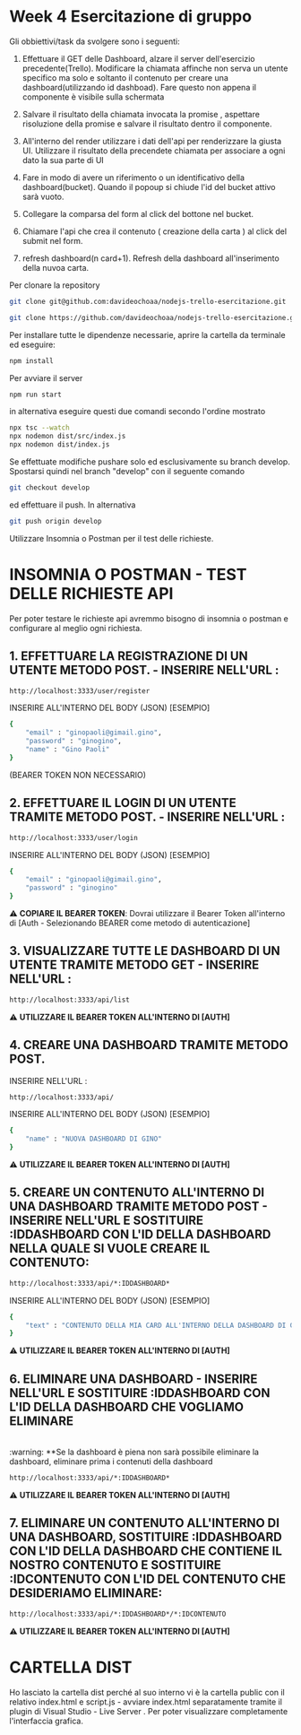# Week 4 Esercitazione di gruppo

Gli obbiettivi/task da svolgere sono i seguenti:

1.  Effettuare il GET delle Dashboard, alzare il server dell'esercizio precedente(Trello). Modificare la chiamata affinche non serva un utente specifico ma solo e soltanto il contenuto per creare una dashboard(utilizzando id dashboad). Fare questo non appena il componente è visibile sulla schermata

2. Salvare il risultato della chiamata invocata la promise , aspettare risoluzione della promise e salvare il risultato dentro il componente.

3. All'interno del render utilizzare i dati dell'api per renderizzare la giusta UI. 
Utilizzare il risultato della precendete chiamata per associare a ogni dato la sua parte di UI

4. Fare in modo di avere un riferimento o un identificativo della dashboard(bucket). Quando il popoup si chiude l'id del bucket attivo sarà vuoto.

5. Collegare la comparsa del form al click del bottone nel bucket. 

6.  Chiamare l'api che crea il contenuto ( creazione della carta ) al click del submit nel form.

7. refresh dashboard(n card+1). Refresh della dashboard all'inserimento della nuvoa carta. 

Per clonare la repository 

```sh
git clone git@github.com:davideochoaa/nodejs-trello-esercitazione.git
```

```sh
git clone https://github.com/davideochoaa/nodejs-trello-esercitazione.git
```

Per installare tutte le dipendenze necessarie, aprire la cartella da terminale ed eseguire:

```sh
npm install
```

Per avviare il server 

```sh
npm run start
```

in alternativa eseguire questi due comandi secondo l'ordine mostrato

```sh
npx tsc --watch
npx nodemon dist/src/index.js
npx nodemon dist/index.js
```

Se effettuate modifiche pushare solo ed esclusivamente su branch develop. Spostarsi quindi nel branch "develop" con il seguente comando

```sh
git checkout develop
```

ed effettuare il push. In alternativa

```sh
git push origin develop
```

Utilizzare Insomnia o Postman per il test delle richieste.

# INSOMNIA O POSTMAN - TEST DELLE RICHIESTE API

Per poter testare le richieste api avremmo bisogno di insomnia o postman e configurare al meglio ogni richiesta.


## 1. EFFETTUARE LA REGISTRAZIONE DI UN UTENTE METODO POST. - INSERIRE NELL'URL :

```sh
http://localhost:3333/user/register
```
INSERIRE ALL'INTERNO DEL BODY (JSON) [ESEMPIO]
```sh
{
	"email" : "ginopaoli@gimail.gino",
	"password" : "ginogino",
	"name" : "Gino Paoli"
}
```
(BEARER TOKEN NON NECESSARIO)


## 2. EFFETTUARE IL LOGIN DI UN UTENTE TRAMITE METODO POST. - INSERIRE NELL'URL :

```sh
http://localhost:3333/user/login
```
INSERIRE ALL'INTERNO DEL BODY (JSON) [ESEMPIO]
```sh
{
	"email" : "ginopaoli@gimail.gino",
	"password" : "ginogino"
}
```
:warning: **COPIARE IL BEARER TOKEN**: Dovrai utilizzare il Bearer Token all'interno di [Auth - Selezionando BEARER come metodo di autenticazione]


## 3. VISUALIZZARE TUTTE LE DASHBOARD DI UN UTENTE TRAMITE METODO GET - INSERIRE NELL'URL :

```sh
http://localhost:3333/api/list
```
:warning: **UTILIZZARE IL BEARER TOKEN ALL'INTERNO DI [AUTH]**


## 4. CREARE UNA DASHBOARD TRAMITE METODO POST.
INSERIRE NELL'URL :

```sh
http://localhost:3333/api/
```
INSERIRE ALL'INTERNO DEL BODY (JSON) [ESEMPIO]
```sh
{
	"name" : "NUOVA DASHBOARD DI GINO"
}
```
:warning: **UTILIZZARE IL BEARER TOKEN ALL'INTERNO DI [AUTH]**


## 5. CREARE UN CONTENUTO ALL'INTERNO DI UNA DASHBOARD TRAMITE METODO POST - INSERIRE NELL'URL E SOSTITUIRE :IDDASHBOARD CON L'ID DELLA DASHBOARD NELLA QUALE SI VUOLE CREARE IL CONTENUTO:

```sh
http://localhost:3333/api/*:IDDASHBOARD*
```
INSERIRE ALL'INTERNO DEL BODY (JSON) [ESEMPIO]
```sh
{
	"text" : "CONTENUTO DELLA MIA CARD ALL'INTERNO DELLA DASHBOARD DI GINO"
}
```
:warning: **UTILIZZARE IL BEARER TOKEN ALL'INTERNO DI [AUTH]**

## 6. ELIMINARE UNA DASHBOARD - INSERIRE NELL'URL E SOSTITUIRE :IDDASHBOARD CON L'ID DELLA DASHBOARD CHE VOGLIAMO ELIMINARE
<BR>
:warning: **Se la dashboard è piena non sarà possibile eliminare la dashboard, eliminare prima i contenuti della dashboard

```sh
http://localhost:3333/api/*:IDDASHBOARD*
```
:warning: **UTILIZZARE IL BEARER TOKEN ALL'INTERNO DI [AUTH]**

## 7. ELIMINARE UN CONTENUTO ALL'INTERNO DI UNA DASHBOARD, SOSTITUIRE :IDDASHBOARD CON L'ID DELLA DASHBOARD CHE CONTIENE IL NOSTRO CONTENUTO E SOSTITUIRE :IDCONTENUTO CON L'ID DEL CONTENUTO CHE DESIDERIAMO ELIMINARE:

```sh
http://localhost:3333/api/*:IDDASHBOARD*/*:IDCONTENUTO
```
:warning: **UTILIZZARE IL BEARER TOKEN ALL'INTERNO DI [AUTH]**

# CARTELLA DIST 
Ho lasciato la cartella dist perché al suo interno vi è la cartella public con il relativo index.html e script.js - avviare index.html separatamente tramite il plugin di Visual Studio - Live Server . Per poter visualizzare completamente l'interfaccia grafica. 
